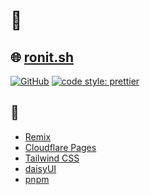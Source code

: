 # 👋

## 🌐 [ronit.sh](https://ronit.sh)

[![GitHub](https://img.shields.io/github/license/ronit-sh/ronit-sh)](./LICENSE)
[![code style: prettier](https://img.shields.io/badge/code_style-prettier-ff69b4.svg?style=flat)](https://github.com/prettier/prettier)

## 🚀

- [Remix](https://remix.run)
- [Cloudflare Pages](https://pages.cloudflare.com)
- [Tailwind CSS](https://tailwindcss.com/)
- [daisyUI](https://daisyui.com/)
- [pnpm](https://pnpm.io/)
